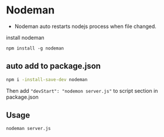 
# Nodeman
* Nodeman auto restarts nodejs process when file changed.

install nodeman

`npm install -g nodeman`
## auto add to package.json
```bash
npm i -install-save-dev nodeman
```
Then add 
`"devStart": "nodemon server.js"` 
to script section in package.json


## Usage
`nodeman server.js`
